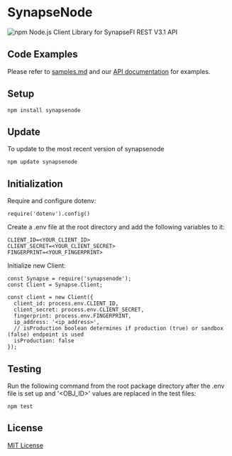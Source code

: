 # SynapseNode
![npm](https://img.shields.io/npm/v/synapsenode.svg)
Node.js Client Library for SynapseFI REST V3.1 API

## Code Examples
Please refer to [samples.md](samples.md) and our [API documentation](https://docs.synapsefi.com) for examples.

## Setup
```
npm install synapsenode
```

## Update
To update to the most recent version of synapsenode
```
npm update synapsenode
```

## Initialization
Require and configure dotenv:
```
require('dotenv').config()
```
Create a .env file at the root directory and add the following variables to it:
```
CLIENT_ID=<YOUR_CLIENT_ID>
CLIENT_SECRET=<YOUR_CLIENT_SECRET>
FINGERPRINT=<YOUR_FINGERPRINT>
```
Initialize new Client:
```
const Synapse = require('synapsenode');
const Client = Synapse.Client;

const client = new Client({
  client_id: process.env.CLIENT_ID,
  client_secret: process.env.CLIENT_SECRET,
  fingerprint: process.env.FINGERPRINT,
  ip_address: '<ip_address>',
  // isProduction boolean determines if production (true) or sandbox (false) endpoint is used
  isProduction: false
});
```

## Testing
Run the following command from the root package directory after the .env file is set up and '<OBJ_ID>' values are replaced in the test files:
```
npm test
```

## License
[MIT License](LICENSE)
